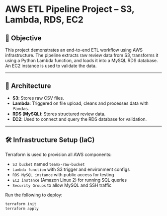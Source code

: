 # AWS ETL Pipeline Project – S3, Lambda, RDS, EC2

## 📌 Objective
This project demonstrates an end-to-end ETL workflow using AWS infrastructure. The pipeline extracts raw review data from S3, transforms it using a Python Lambda function, and loads it into a MySQL RDS database. An EC2 instance is used to validate the data.

---

## 🧱 Architecture

- **S3**: Stores raw CSV files.
- **Lambda**: Triggered on file upload, cleans and processes data with Pandas.
- **RDS (MySQL)**: Stores structured review data.
- **EC2**: Used to connect and query the RDS database for validation.

---

## 🛠 Infrastructure Setup (IaC)

Terraform is used to provision all AWS components:
- `S3 bucket` named `teamx-raw-bucket`
- `Lambda function` with S3 trigger and environment configs
- `RDS MySQL instance` with public access for testing
- `EC2 instance` (Amazon Linux 2) for running SQL queries
- `Security Groups` to allow MySQL and SSH traffic

Run the following to deploy:

```bash
terraform init
terraform apply
```